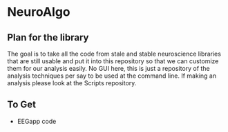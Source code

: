 # NeuroAlgo

## Plan for the library
The goal is to take all the code from stale and stable neuroscience libraries that are still usable and put it into this repository so that we can customize them for our analysis easily. No GUI here, this is just a repository of the analysis techniques per say to be used at the command line. If making an analysis please look at the Scripts repository.


## To Get
* EEGapp code

